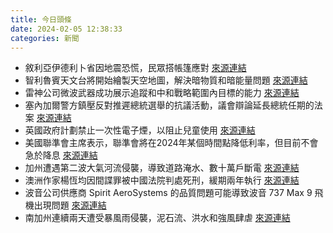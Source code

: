 ```yaml
---
title: 今日頭條
date: 2024-02-05 12:38:33
categories: 新聞            
---
```

- 敘利亞伊德利卜省因地震恐慌，民眾搭帳篷應對 [來源連結](https://www.theguardian.com/global-development/2024/feb/05/one-year-on-orphaned-siblings-are-haunted-by-syrian-earthquake)
- 智利魯賓天文台將開始繪製天空地圖，解決暗物質和暗能量問題 [來源連結](https://www.theguardian.com/science/2024/feb/05/astronomy-telescope-chile-vera-c-rubin-observatory)
- 雷神公司微波武器成功展示追蹤和中和戰略範圍內目標的能力 [來源連結](https://asiatimes.com/2024/02/raytheon-microwave-weapon-closer-to-killing-kamikaze-drones/)
- 塞內加爾警方鎮壓反對推遲總統選舉的抗議活動，議會辯論延長總統任期的法案 [來源連結](https://edition.cnn.com/2024/02/05/africa/senegal-parliament-debates-extending-presidents-mandate-intl/index.html)
- 英國政府計劃禁止一次性電子煙，以阻止兒童使用 [來源連結](https://www.theguardian.com/news/audio/2024/feb/05/the-disposable-vape-ban-podcast)
- 美國聯準會主席表示，聯準會將在2024年某個時間點降低利率，但目前不會急於降息 [來源連結](https://www.theguardian.com/business/2024/feb/05/central-banks-must-beat-inflation-before-cutting-interest-rates-says-oecd)
- 加州遭遇第二波大氣河流侵襲，導致道路淹水、數十萬戶斷電 [來源連結](https://www.npr.org/sections/health-shots/2024/02/05/1228753141/biological-age-test-dna)
- 澳洲作家楊恆均因間諜罪被中國法院判處死刑，緩期兩年執行 [來源連結](https://edition.cnn.com/2024/02/05/china/china-sentences-australian-yang-hengjun-suspended-death-intl-hnk/index.html)
- 波音公司供應商 Spirit AeroSystems 的品質問題可能導致波音 737 Max 9 飛機出現問題 [來源連結](https://www.npr.org/2024/02/05/1228720602/boeing-737-max-spirit-aerosystems-kansas-factory-problems)
- 南加州連續兩天遭受暴風雨侵襲，泥石流、洪水和強風肆虐 [來源連結](https://www.bbc.com/news/world-us-canada-68201021)



